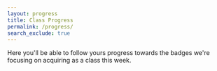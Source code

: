 ```yaml
---
layout: progress
title: Class Progress
permalink: /progress/
search_exclude: true
---
```


Here you'll be able to follow yours progress towards the badges we're focusing on acquiring as a class this week.